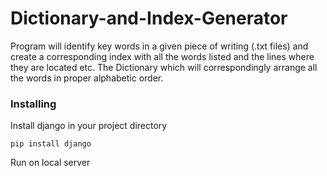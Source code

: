# Dictionary-and-Index-Generator
Program will identify key words in a given piece of writing (.txt files) and create a corresponding index with all the words listed and the lines where they are located etc. The Dictionary which will correspondingly arrange all the words in proper alphabetic order.

### Installing

Install django in your project directory
```
pip install django

```

Run on local server

